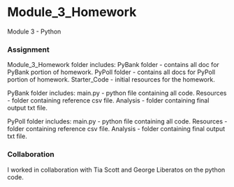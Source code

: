 # Module_3_Homework
Module 3 - Python

### Assignment
Module_3_Homework folder includes:
PyBank folder - contains all doc for PyBank portion of homework.
PyPoll folder - contains all docs for PyPoll portion of homework.
Starter_Code - initial resources for the homework.

PyBank folder includes:
main.py - python file containing all code.
Resources - folder containing reference csv file.
Analysis - folder containing final output txt file.

PyPoll folder includes:
main.py - python file containing all code.
Resources - folder containing reference csv file.
Analysis - folder containing final output txt file.

### Collaboration
I worked in collaboration with Tia Scott and George Liberatos on the python code. 
